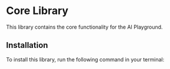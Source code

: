 # Core Library

This library contains the core functionality for the AI Playground.

## Installation

To install this library, run the following command in your terminal:
